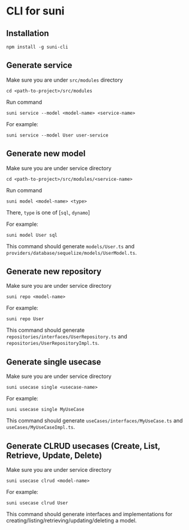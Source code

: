 # CLI for suni

## Installation
```shell
npm install -g suni-cli
```

## Generate service
Make sure you are under `src/modules` directory
```shell
cd <path-to-project>/src/modules
```
Run command
```shell
suni service --model <model-name> <service-name>
```
For example:
```shell
suni service --model User user-service
```

## Generate new model
Make sure you are under service directory
```shell
cd <path-to-project>/src/modules/<service-name>
```

Run command
```shell
suni model <model-name> <type>
```
There, `type` is one of [`sql`, `dynamo`]

For example:
```shell
suni model User sql
```
This command should generate `models/User.ts` and `providers/database/sequelize/models/UserModel.ts`.

## Generate new repository
Make sure you are under service directory

```shell
suni repo <model-name>
```
For example:
```shell
suni repo User
```
This command should generate `repositories/interfaces/UserRepository.ts` and `repositories/UserRepositoryImpl.ts`.

## Generate single usecase
Make sure you are under service directory

```shell
suni usecase single <usecase-name>
```
For example:
```shell
suni usecase single MyUseCase
```
This command should generate `useCases/interfaces/MyUseCase.ts` and `useCases/MyUseCaseImpl.ts`.

## Generate CLRUD usecases (Create, List, Retrieve, Update, Delete)
Make sure you are under service directory

```shell
suni usecase clrud <model-name>
```
For example:
```shell
suni usecase clrud User
```
This command should generate interfaces and implementations for creating/listing/retrieving/updating/deleting a model.